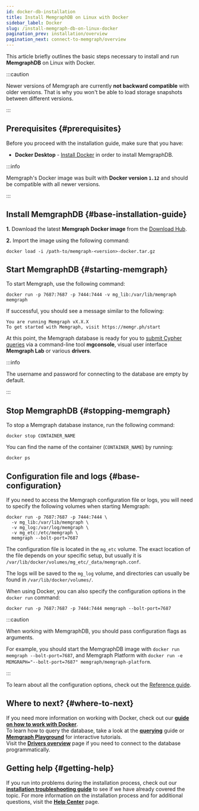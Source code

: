 ```yaml
---
id: docker-db-installation
title: Install MemgraphDB on Linux with Docker
sidebar_label: Docker
slug: /install-memgraph-db-on-linux-docker
pagination_prev: installation/overview
pagination_next: connect-to-memgraph/overview
---
```


This article briefly outlines the basic steps necessary to install and run
**MemgraphDB** on Linux with Docker. 

:::caution

Newer versions of Memgraph are currently **not backward compatible** with older
versions. That is why you won't be able to load storage snapshots between
different versions.

:::

## Prerequisites {#prerequisites}

Before you proceed with the installation guide, make sure that you have:

- **Docker Desktop** - [Install Docker](https://docs.docker.com/get-docker/) in
order to install MemgraphDB.

:::info

Memgraph's Docker image was built with **Docker version `1.12`** and should be
compatible with all newer versions.

:::

## Install MemgraphDB {#base-installation-guide}

**1.** Download the latest **Memgraph Docker image** from the [Download
Hub](https://memgraph.com/download/).

**2.** Import the image using the following command:

```console
docker load -i /path-to/memgraph-<version>-docker.tar.gz
```

## Start MemgraphDB {#starting-memgraph}

To start Memgraph, use the following command:

```console
docker run -p 7687:7687 -p 7444:7444 -v mg_lib:/var/lib/memgraph memgraph
```

If successful, you should see a message similar to the following:

```console
You are running Memgraph vX.X.X
To get started with Memgraph, visit https://memgr.ph/start
```

At this point, the Memgraph database is ready for you to [submit Cypher
queries](/connect-to-memgraph/overview.mdx) via a command-line tool **mgconsole**,
visual user interface **Memgraph Lab** or various **drivers**.

:::info

The username and password for connecting to the database are empty by default.

:::

## Stop MemgraphDB {#stopping-memgraph}

To stop a Memgraph database instance, run the following command:

```console
docker stop CONTAINER_NAME
```

You can find the name of the container (`CONTAINER_NAME`) by running:

```console
docker ps
```

## Configuration file and logs {#base-configuration}

If you need to access the Memgraph configuration file or logs, you will need to
specify the following volumes when starting Memgraph:

```console
docker run -p 7687:7687 -p 7444:7444 \
  -v mg_lib:/var/lib/memgraph \
  -v mg_log:/var/log/memgraph \
  -v mg_etc:/etc/memgraph \
  memgraph --bolt-port=7687
```

The configuration file is located in the `mg_etc` volume. The exact location of
the file depends on your specific setup, but usually it is
`/var/lib/docker/volumes/mg_etc/_data/memgraph.conf`. 

The logs will be saved to the `mg_log` volume, and directories can usually be found in `/var/lib/docker/volumes/`.

When using Docker, you can also specify the configuration options in the `docker
run` command:

```console
docker run -p 7687:7687 -p 7444:7444 memgraph --bolt-port=7687
```

:::caution

When working with MemgraphDB, you should pass configuration flags as arguments.

For example, you should start the MemgraphDB image with `docker run memgraph
--bolt-port=7687`, and Memgraph Platform with `docker run -e MEMGRAPH="--bolt-port=7687"
memgraph/memgraph-platform`.

:::

To learn about all the configuration options, check out the [Reference
guide](/reference-guide/configuration.md).

## Where to next? {#where-to-next}

If you need more information on working with Docker, check out our **[guide on how
to work with Docker](/how-to-guides/work-with-docker.md)**.<br/>
To learn how to query the database, take a look at the
**[querying](/connect-to-memgraph/overview.mdx)** guide or **[Memgraph
Playground](https://playground.memgraph.com/)** for interactive tutorials.<br/>
Visit the **[Drivers overview](/connect-to-memgraph/drivers/overview.md)**
page if you need to connect to the database programmatically.

## Getting help {#getting-help}

If you run into problems during the installation process, check out our
**[installation troubleshooting
guide](/installation/linux/linux-installation-troubleshooting.md)** to see if we
have already covered the topic. For more information on the installation process
and for additional questions, visit the **[Help Center](/help-center)** page.
